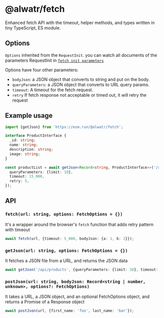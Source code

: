 # @alwatr/fetch

Enhanced fetch API with the timeout, helper methods, and types written in tiny TypeScript, ES module.

## Options

`Options` inherited from the `RequestInit`. you can watch all documents of the parameters RequestInit in [`fetch init parameters`](https://developer.mozilla.org/en-US/docs/Web/API/fetch#parameters)

Options have four other parameters:

- `bodyJson`: a JSON object that converts to string and put on the body.
- `queryParameters`: a JSON object that converts to URL query params.
- `timeout`: A timeout for the fetch request.
- `retry` If fetch response not acceptable or timed out, it will retry the request

## Example usage

```ts
import {getJson} from 'https://esm.run/@alwatr/fetch';

interface ProductInterface {
  _id: string;
  name: string;
  description: string;
  image: string;
}

const productList = await getJson<Record<string, ProductInterface>>('/api/products', {
  queryParameters: {limit: 10},
  timeout: 15_000,
  retry: 5,
});
```

## API

### `fetch(url: string, options: FetchOptions = {})`

It's a wrapper around the browser's `fetch` function that adds retry pattern with timeout

```ts
await fetch(url, {timeout: 5_000, bodyJson: {a: 1, b: 2}});
```

### `getJson(url: string, options: FetchOptions = {})`

It fetches a JSON file from a URL, and returns the JSON data

```ts
await getJson('/api/products', {queryParameters: {limit: 10}, timeout: 5_000});
```

### `postJson(url: string, bodyJson: Record<string | number, unknown>, options?: FetchOptions)`

It takes a URL, a JSON object, and an optional FetchOptions object, and returns a Promise of a Response object

```ts
await postJson(url, {first_name: 'foo', last_name: 'bar'});
```
